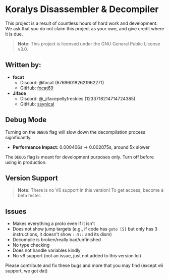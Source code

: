 # Koralys Disassembler & Decompiler

This project is a result of countless hours of hard work and development. We ask that you do not claim this project as your own, and give credit where it is due.

> **Note:** This project is licensed under the GNU General Public License v3.0.

## Written by:
- **focat**
  - Discord: @focat (676960182621962271)
  - GitHub: [focat69](https://github.com/focat69)
- **Jiface**
  - Discord: @_jifacepellyfreckles (1233718214714724385)
  - GitHub: [ssynical](https://github.com/ssynical)

## Debug Mode

Turning on the `DEBUG` flag will slow down the decompilation process significantly.
- **Performance Impact:** 0.000406s -> 0.002075s, around 5x slower

The `DEBUG` flag is meant for development purposes only. Turn off before using in production.

## Version Support

> **Note:** There is no V6 support in this version! To get access, become a beta tester.

## Issues

- Makes everything a proto even if it isn't
- Does not show jump targets (e.g., if code has `goto [5]` but only has 3 instructions, it doesn't show `::5::` and its dism)
- Decompile is broken/really bad/unfinished
- No type checking
- Does not handle variables kindly
- No v6 support (not an issue, just not added to this version lol)

Please contribute and fix these bugs and more that you may find (except v6 support, we got dat)
